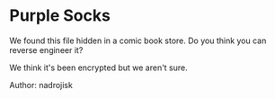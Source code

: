 # Purple Socks

We found this file hidden in a comic book store. Do you think you can reverse engineer it?

We think it's been encrypted but we aren't sure.

Author: nadrojisk
